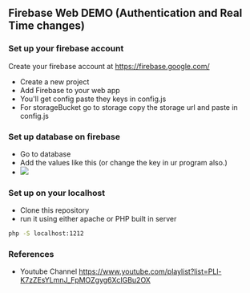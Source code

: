 ## Firebase Web DEMO (Authentication and Real Time changes)

### Set up your firebase account
Create your firebase account at <a href="https://firebase.google.com/">https://firebase.google.com/</a>
- Create a new project
- Add Firebase to your web app
- You'll get config paste they keys in config.js
- For storageBucket go to storage copy the storage url and paste in config.js


### Set up database on firebase
- Go to database
- Add the values like this (or change the key in ur program also.)
- <img src="http://image.prntscr.com/image/9956b335bfa345f2becb5fb80ec0b0d4.png">

### Set up on your localhost
- Clone this repository
- run it using either apache or PHP built in server
```bash
php -S localhost:1212
```

### References
- Youtube Channel <a href="https://www.youtube.com/playlist?list=PLl-K7zZEsYLmnJ_FpMOZgyg6XcIGBu2OX">https://www.youtube.com/playlist?list=PLl-K7zZEsYLmnJ_FpMOZgyg6XcIGBu2OX</a>